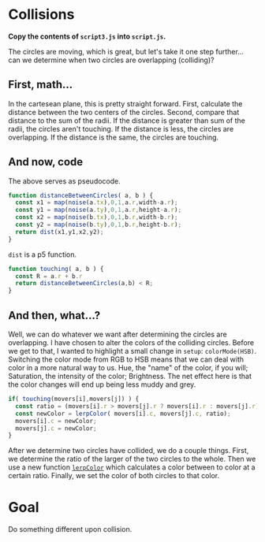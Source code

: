 # Collisions

**Copy the contents of `script3.js` into `script.js`.**

The circles are moving, which is great, but let's take it one step further... can we determine when two circles are overlapping (colliding)? 

## First, math...

In the cartesean plane, this is pretty straight forward. First, calculate the distance between the two centers of the circles. Second, compare that distance to the sum of the radii. If the distance is greater than sum of the radii, the circles aren't touching. If the distance is less, the circles are overlapping. If the distance is the same, the circles are touching.

## And now, code

The above serves as pseudocode. 

```javascript
function distanceBetweenCircles( a, b ) {
  const x1 = map(noise(a.tx),0,1,a.r,width-a.r);
  const y1 = map(noise(a.ty),0,1,a.r,height-a.r);
  const x2 = map(noise(b.tx),0,1,b.r,width-b.r);
  const y2 = map(noise(b.ty),0,1,b.r,height-b.r);
  return dist(x1,y1,x2,y2);
}
```

`dist` is a p5 function. 

```javascript
function touching( a, b ) {
  const R = a.r + b.r
  return distanceBetweenCircles(a,b) < R;
}
```

## And then, what...?

Well, we can do whatever we want after determining the circles are overlapping. I have chosen to alter the colors of the colliding circles. Before we get to that, I wanted to highlight a small change in `setup`: `colorMode(HSB)`. Switching the color mode from RGB to HSB means that we can deal with color in a more natural way to us. Hue, the "name" of the color, if you will; Saturation, the intensity of the color; Brightness. The net effect here is that the color changes will end up being less muddy and grey. 

```javascript
if( touching(movers[i],movers[j]) ) {
  const ratio = (movers[i].r > movers[j].r ? movers[i].r : movers[j].r) / (movers[i].r + movers[j].r) ;
  const newColor = lerpColor( movers[i].c, movers[j].c, ratio);
  movers[i].c = newColor;
  movers[j].c = newColor;
}
```

After we determine two circles have collided, we do a couple things. First, we determine the ratio of the larger of the two circles to the whole. Then we use a new function [`lerpColor`](https://p5js.org/reference/#/p5/lerpColor) which calculates a color between to color at a certain ratio. Finally, we set the color of both circles to that color. 

# Goal

Do something different upon collision. 